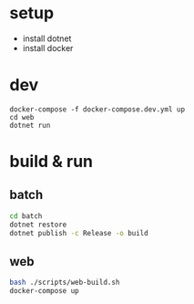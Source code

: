 # setup

- install dotnet
- install docker

# dev

```
docker-compose -f docker-compose.dev.yml up
cd web
dotnet run
```

# build & run

## batch

```sh
cd batch
dotnet restore
dotnet publish -c Release -o build
```

## web

```sh
bash ./scripts/web-build.sh
docker-compose up
```
